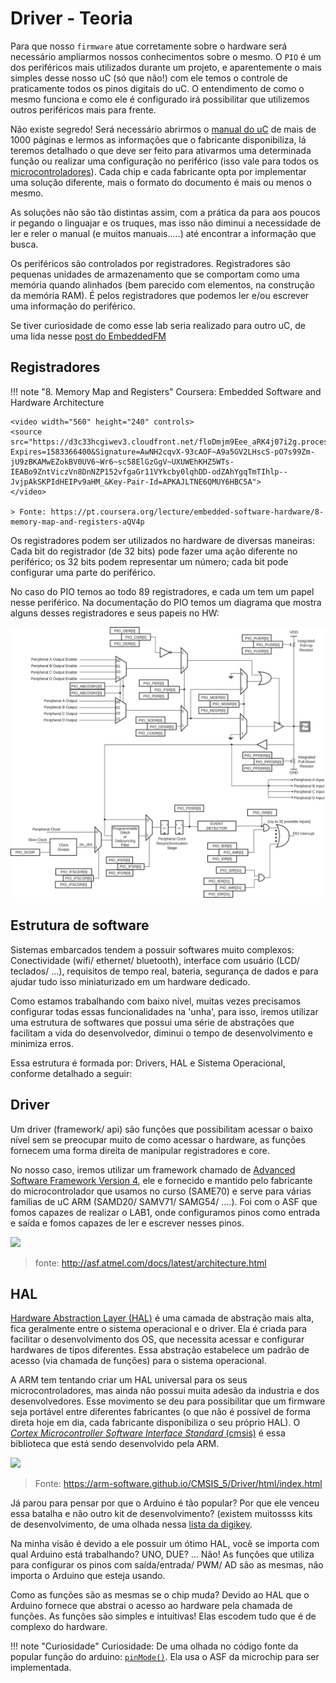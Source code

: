 # Driver - Teoria

Para que nosso `firmware` atue corretamente sobre o hardware será necessário ampliarmos nossos conhecimentos sobre o mesmo. O `PIO` é um dos periféricos mais utilizados durante um projeto, e aparentemente o mais simples desse nosso uC (só que não!) com ele temos o controle de praticamente todos os pinos digitais do uC. O entendimento de como o mesmo funciona e como ele é configurado irá possibilitar que utilizemos outros periféricos mais para frente.

Não existe segredo! Será necessário abrirmos o [manual do uC](https://pt.scribd.com/document/398420674/SAME70) de mais de 1000 páginas e lermos as informações que o fabricante disponibiliza, lá teremos detalhado o que deve ser feito para ativarmos uma determinada função ou realizar uma configuração no periférico (isso vale para todos os [microcontroladores](http://www.ti.com/lit/ds/symlink/msp430g2553.pdf)). Cada chip e cada fabricante opta por implementar uma solução diferente, mais o formato do documento é mais ou menos o mesmo. 

As soluções não são tão distintas assim, com a prática da para aos poucos ir pegando o linguajar e os truques, mas isso não diminui a necessidade de ler e reler o manual (e muitos manuais.....) até encontrar a informação que busca.

Os periféricos são controlados por registradores. Registradores são pequenas unidades de armazenamento que se comportam como uma memória quando alinhados (bem parecido com elementos, na construção da memória RAM). É pelos registradores que podemos ler e/ou escrever uma informação do periférico.

Se tiver curiosidade de como esse lab seria realizado para outro uC, de uma lida nesse [post do EmbeddedFM](https://www.embedded.fm/blog/2016/5/16/ese101-peripherals-part-1)

## Registradores

!!! note "8. Memory Map and Registers"
    Coursera: Embedded Software and Hardware Architecture

    <video width="560" height="240" controls>
    <source src="https://d3c33hcgiwev3.cloudfront.net/floDmjm9Eee_aRK4j07i2g.processed/full/360p/index.webm?Expires=1583366400&Signature=AwNH2cqvX-93cAOF~A9a5GV2LHscS-pO7s99Zm-jU9zBKAMwEZokBV0UV6~Wr6~sc58ElGzGgV~UXUWEhKHZ5WTs-IEABo9ZntViczVn8DnNZP152vfgaGr11VYkcby0lqhDD-odZAhYgqTmTIhlp--JvjpAkSKPIdHEIPv9aHM_&Key-Pair-Id=APKAJLTNE6QMUY6HBC5A">
    </video> 
    
    > Fonte: https://pt.coursera.org/lecture/embedded-software-hardware/8-memory-map-and-registers-aQV4p

Os registradores podem ser utilizados no hardware de diversas maneiras: Cada bit do registrador (de 32 bits) pode fazer uma ação diferente no periférico; os 32 bits podem representar um número; cada bit pode configurar uma parte do periférico.

No caso do PIO temos ao todo 89 registradores, e cada um tem um papel nesse periférico. Na documentação do PIO temos um diagrama que mostra alguns desses registradores e seus papeis no HW:

![](imgs/IOs/PIO_interno2.png)

## Estrutura de software

Sistemas embarcados tendem a possuir softwares muito complexos: Conectividade (wifi/ ethernet/ bluetooth), interface com usuário (LCD/ teclados/ ...), requisitos de tempo real, bateria, segurança de dados e para ajudar tudo isso miniaturizado em um hardware dedicado. 

Como estamos trabalhando com baixo nível, muitas vezes precisamos configurar todas essas funcionalidades na 'unha', para isso, iremos utilizar uma estrutura de softwares que possui uma série de abstrações que facilitam a vida do desenvolvedor, diminui o tempo de desenvolvimento e minimiza erros.

Essa estrutura é formada por: Drivers, HAL e Sistema Operacional, conforme detalhado a seguir:

## Driver

Um driver (framework/ api) são funções que possibilitam acessar o baixo nível sem se preocupar muito de como acessar o hardware, as funções fornecem uma forma direita de manipular registradores e core. 

No nosso caso, iremos utilizar um framework chamado de [Advanced Software Framework Version 4](https://www.microchip.com/mplab/avr-support/advanced-software-framework), ele e fornecido e mantido pelo fabricante do microcontrolador que usamos no curso (SAME70) e serve para várias famílias de uC ARM (SAMD20/ SAMV71/ SAMG54/ ....). Foi com o ASF que fomos capazes de realizar o LAB1, onde configuramos pinos como entrada e saída e fomos capazes de ler e escrever nesses pinos.

![](http://asf.atmel.com/docs/latest/doxygen_mainpage/images/asf_structure.jpg)

> fonte: http://asf.atmel.com/docs/latest/architecture.html

## HAL

[Hardware Abstraction Layer (HAL)](https://en.wikipedia.org/wiki/HAL_(software)) é uma camada de abstração mais alta, fica geralmente entre o sistema operacional e o driver. Ela é criada para facilitar o desenvolvimento dos OS, que necessita acessar e configurar hardwares de tipos diferentes. Essa abstração estabelece um padrão de acesso (via chamada de funções) para o sistema operacional.

A ARM tem tentando criar um HAL universal para os seus microcontroladores, mas ainda não possui muita adesão da industria e dos desenvolvedores. Esse movimento se deu para possibilitar que um firmware seja portável entre diferentes fabricantes (o que não é possível de forma direta hoje em dia, cada fabricante disponibiliza o seu próprio HAL). O [*Cortex Microcontroller Software Interface Standard* (cmsis)](https://developer.arm.com/embedded/cmsis) é essa biblioteca que está sendo desenvolvido pela ARM.

![](https://arm-software.github.io/CMSIS_5/Driver/html/Driver.png)

> Fonte: https://arm-software.github.io/CMSIS_5/Driver/html/index.html

Já parou para pensar por que o Arduino é tão popular? Por que ele venceu essa batalha e não outro kit de desenvolvimento? (existem muitossss kits de desenvolvimento, de uma olhada nessa [lista da digikey](https://www.digikey.com/products/en/development-boards-kits-programmers/evaluation-boards-embedded-mcu-dsp/786).

Na minha visão é devido a ele possuir um ótimo HAL, você se importa com qual Arduino está trabalhando? UNO, DUE? ... Não! As funções que utiliza para configurar os pinos com saída/entrada/ PWM/ AD são as mesmas, não importa o Arduino que esteja usando. 

Como as funções são as mesmas se o chip muda? Devido ao HAL que o Arduino fornece que abstrai o acesso ao hardware pela chamada de funções. As funções são simples e intuitivas! Elas escodem tudo que é de complexo do hardware.

!!! note "Curiosidade"
    Curiosidade: De uma olhada no código fonte da popular função do arduino: [`pinMode()`](https://github.com/arduino/ArduinoCore-avr/blob/0e7fae85bdfbab43242374c0289cdd806d13b0bc/cores/arduino/wiring_digital.c#L29). Ela usa o ASF da microchip para ser implementada.
